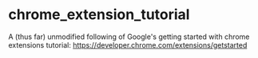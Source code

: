 # chrome_extension_tutorial

A (thus far) unmodified following of Google's getting started with chrome extensions tutorial:
https://developer.chrome.com/extensions/getstarted
